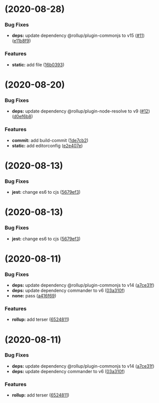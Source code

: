 # [](https://github.com/razorsjs/build/compare/v0.0.17...v) (2020-08-28)


### Bug Fixes

* **deps:** update dependency @rollup/plugin-commonjs to v15 ([#11](https://github.com/razorsjs/build/issues/11)) ([e11b8f9](https://github.com/razorsjs/build/commit/e11b8f9f3a1ca85c2fee553b573ff18c946f61b4))


### Features

* **static:** add file ([16b0393](https://github.com/razorsjs/build/commit/16b0393d76b1f754bc7b8451a3df56223136effa))



# [](https://github.com/razorsjs/build/compare/v0.0.16...v) (2020-08-20)


### Bug Fixes

* **deps:** update dependency @rollup/plugin-node-resolve to v9 ([#12](https://github.com/razorsjs/build/issues/12)) ([d0ef6b8](https://github.com/razorsjs/build/commit/d0ef6b82dd3d2ce2fe9c08c6bb5f61c6a4f25473))


### Features

* **commit:** add build-commit ([1de7cb2](https://github.com/razorsjs/build/commit/1de7cb26870db80e82d0b6526436d2eb892c7325))
* **static:** add editorconfig ([e2e407e](https://github.com/razorsjs/build/commit/e2e407e42b059b583438a6b415238d5cea9d5afd))



# [](https://github.com/razorsjs/build/compare/v0.0.14...v) (2020-08-13)


### Bug Fixes

* **jest:** change es6 to cjs ([5679ef3](https://github.com/razorsjs/build/commit/5679ef37edc666ca717088fdb0c7a38a9ecd1585))



# [](https://github.com/razorsjs/build/compare/v0.0.14...v) (2020-08-13)


### Bug Fixes

* **jest:** change es6 to cjs ([5679ef3](https://github.com/razorsjs/build/commit/5679ef37edc666ca717088fdb0c7a38a9ecd1585))



# [](https://github.com/razorsjs/build/compare/v0.0.12...v) (2020-08-11)


### Bug Fixes

* **deps:** update dependency @rollup/plugin-commonjs to v14 ([a7ce31f](https://github.com/razorsjs/build/commit/a7ce31fb473838204edd8f5545d2e511a2e2566a))
* **deps:** update dependency commander to v6 ([03a310f](https://github.com/razorsjs/build/commit/03a310f24dd76feb61326204e34d1de590a2b164))
* **none:** pass ([a416f69](https://github.com/razorsjs/build/commit/a416f6950f84eba8015bad25786e6faf8eb380a5))


### Features

* **rollup:** add terser ([6524811](https://github.com/razorsjs/build/commit/65248115ef24dc5256628c421d25a3aad66ace60))



# [](https://github.com/razorsjs/build/compare/v0.0.12...v) (2020-08-11)


### Bug Fixes

* **deps:** update dependency @rollup/plugin-commonjs to v14 ([a7ce31f](https://github.com/razorsjs/build/commit/a7ce31fb473838204edd8f5545d2e511a2e2566a))
* **deps:** update dependency commander to v6 ([03a310f](https://github.com/razorsjs/build/commit/03a310f24dd76feb61326204e34d1de590a2b164))


### Features

* **rollup:** add terser ([6524811](https://github.com/razorsjs/build/commit/65248115ef24dc5256628c421d25a3aad66ace60))



